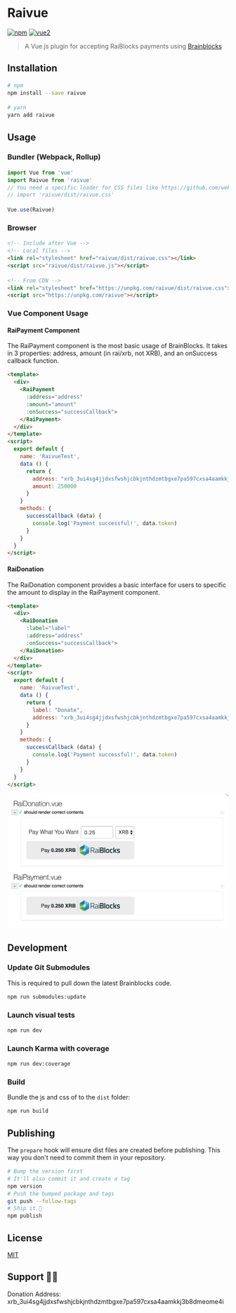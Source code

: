 # Raivue

[![npm](https://img.shields.io/npm/v/raivue.svg)](https://www.npmjs.com/package/raivue) [![vue2](https://img.shields.io/badge/vue-2.x-brightgreen.svg)](https://vuejs.org/)

> A Vue.js plugin for accepting RaiBlocks payments using [Brainblocks](https://brainblocks.io/)

## Installation

```bash
# npm
npm install --save raivue

# yarn
yarn add raivue
```

## Usage

### Bundler (Webpack, Rollup)

```js
import Vue from 'vue'
import Raivue from 'raivue'
// You need a specific loader for CSS files like https://github.com/webpack/css-loader
// import 'raivue/dist/raivue.css'

Vue.use(Raivue)
```

### Browser

```html
<!-- Include after Vue -->
<!-- Local files -->
<link rel="stylesheet" href="raivue/dist/raivue.css"></link>
<script src="raivue/dist/raivue.js"></script>

<!-- From CDN -->
<link rel="stylesheet" href="https://unpkg.com/raivue/dist/raivue.css"></link>
<script src="https://unpkg.com/raivue"></script>
```

### Vue Component Usage

#### RaiPayment Component

The RaiPayment component is the most basic usage of BrainBlocks. It takes in 3 properties: address, amount (in rai/xrb, not XRB), and an onSuccess callback function.

```html
<template>
  <div>
    <RaiPayment
      :address="address"
      :amount="amount"
      :onSuccess="successCallback">
    </RaiPayment>
  </div>
</template>
<script>
  export default {
    name: 'RaivueTest',
    data () {
      return {
        address: "xrb_3ui4sg4jjdxsfwshjcbkjnthdzmtbgxe7pa597cxsa4aamkkj3b8dmeome4i",
        amount: 250000
      }
    }
    methods: {
      successCallback (data) {
        console.log('Payment successful!', data.token)
      }
    }
  }
</script>
```

#### RaiDonation

The RaiDonation component provides a basic interface for users to specific the amount to display in the RaiPayment component.

```html
<template>
  <div>
    <RaiDonation
      :label="label"
      :address="address"
      :onSuccess="successCallback">
    </RaiDonation>
  </div>
</template>
<script>
  export default {
    name: 'RaivueTest',
    data () {
      return {
        label: "Donate",
        address: "xrb_3ui4sg4jjdxsfwshjcbkjnthdzmtbgxe7pa597cxsa4aamkkj3b8dmeome4i",
      }
    }
    methods: {
      successCallback (data) {
        console.log('Payment successful!', data.token)
      }
    }
  }
</script>
```

![Alt text](img/raivue-components.png?raw=true "RaiVue Component Examples Screenshot")

## Development

### Update Git Submodules
This is required to pull down the latest Brainblocks code.
```bash
npm run submodules:update
```

### Launch visual tests

```bash
npm run dev
```

### Launch Karma with coverage

```bash
npm run dev:coverage
```

### Build

Bundle the js and css of to the `dist` folder:

```bash
npm run build
```


## Publishing

The `prepare` hook will ensure dist files are created before publishing. This
way you don't need to commit them in your repository.

```bash
# Bump the version first
# It'll also commit it and create a tag
npm version
# Push the bumped package and tags
git push --follow-tags
# Ship it 🚀
npm publish
```

## License

[MIT](http://opensource.org/licenses/MIT)


## Support 💙💚
Donation Address: xrb_3ui4sg4jjdxsfwshjcbkjnthdzmtbgxe7pa597cxsa4aamkkj3b8dmeome4i